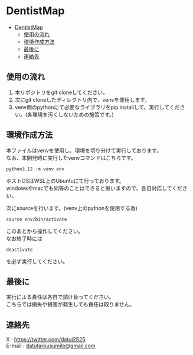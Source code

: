 # DentistMap

- [DentistMap](#dentistmap)
  - [使用の流れ](#使用の流れ)
  - [環境作成方法](#環境作成方法)
  - [最後に](#最後に)
  - [連絡先](#連絡先)


## 使用の流れ
1. 本リポジトリをgit cloneしてください。
2. 次にgit cloneしたディレクトリ内で、venvを使用します。
3. venv側のpythonにて必要なライブラリをpip installして、実行してください。(各環境を汚くしないための施策です。)

## 環境作成方法
本ファイルはvenvを使用し、環境を切り分けて実行しております。  
なお、本開発時に実行したvenvコマンドはこちらです。  
```
python3.12 -m venv env
```
ホストOSはWSL上のUbuntuにて行っております。  
windowsやmacでも同等のことはできると思いますので、各自対応してください。    

次にsourceを行います。(venv上のpythonを使用する為)  
```
source env/bin/activate
```
このあとから操作してください。  
なお終了時には
```
deactivate
```
を必ず実行してください。  

## 最後に
実行による責任は各自で請け負ってください。  
こちらでは損失や損害が発生しても責任は取りません。  

## 連絡先
X : https://twitter.com/datui2525  
E-mail : datutarousumile@gmail.com
